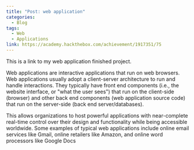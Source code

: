 ```yaml
---
title: "Post: web application"
categories:
  - Blog
tags:
  - Web
  - Applications
link: https://academy.hackthebox.com/achievement/1917351/75
---
```

This is a link to my web application finished project.

Web applications are interactive applications that run on web browsers. Web applications usually adopt a client-server architecture to run and handle interactions. They typically have front end components (i.e., the website interface, or "what the user sees") that run on the client-side (browser) and other back end components (web application source code) that run on the server-side (back end server/databases).

This allows organizations to host powerful applications with near-complete real-time control over their design and functionality while being accessible worldwide. Some examples of typical web applications include online email services like Gmail, online retailers like Amazon, and online word processors like Google Docs
